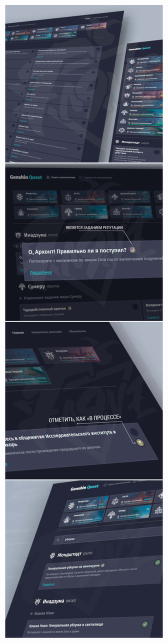 ![Illustration 1](/repository_visual/genshin_quest_illustration_1.jpg)
![Illustration 2](/repository_visual/genshin_quest_illustration_2.jpg)
![Illustration 3](/repository_visual/genshin_quest_illustration_3.jpg)
![Illustration 4](/repository_visual/genshin_quest_illustration_4.jpg)
